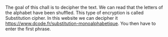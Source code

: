 The goal of this chall is to decipher the text. We can read that the letters of the alphabet have been shuffled. This type of encryption is called Substitution cipher. In this website we can decipher it https://www.dcode.fr/substitution-monoalphabetique.
You then have to enter the first phrase.